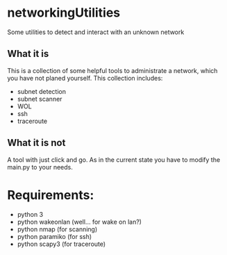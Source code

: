 # networkingUtilities
Some utilities to detect and interact with an unknown network

## What it is

This is a collection of some helpful tools to administrate a network, which you have not planed yourself.
This collection includes:

* subnet detection
* subnet scanner
* WOL
* ssh
* traceroute 

## What it is not

A tool with just click and go. As in the current state you have to modify the main.py to your needs.

# Requirements:

* python 3
* python wakeonlan (well... for wake on lan?)
* python nmap (for scanning)
* python paramiko (for ssh)
* python scapy3 (for traceroute)